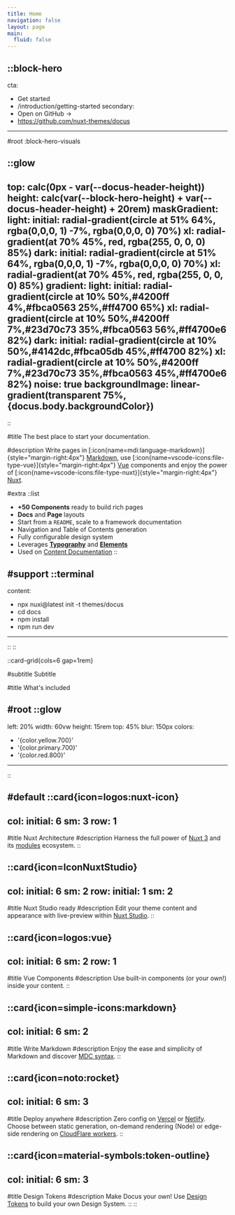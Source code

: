 ```yaml
---
title: Home
navigation: false
layout: page
main:
  fluid: false
---
```


::block-hero
---
cta:
  - Get started
  - /introduction/getting-started
secondary:
  - Open on GitHub →
  - https://github.com/nuxt-themes/docus
---

#root
  :block-hero-visuals

  ::glow
  ---
  top: calc(0px - var(--docus-header-height))
  height: calc(var(--block-hero-height) + var(--docus-header-height) + 20rem) 
  maskGradient: 
    light: 
      initial: radial-gradient(circle at 51% 64%, rgba(0,0,0, 1) -7%, rgba(0,0,0, 0) 70%)
      xl: radial-gradient(at 70% 45%, red, rgba(255, 0, 0, 0) 85%)
    dark: 
      initial: radial-gradient(circle at 51% 64%, rgba(0,0,0, 1) -7%, rgba(0,0,0, 0) 70%)
      xl: radial-gradient(at 70% 45%, red, rgba(255, 0, 0, 0) 85%)
  gradient:
    light:
      initial: radial-gradient(circle at 10% 50%,#4200ff 4%,#fbca0563 25%,#ff4700 65%)
      xl: radial-gradient(circle at 10% 50%,#4200ff 7%,#23d70c73 35%,#fbca0563 56%,#ff4700e6 82%)
    dark:
      initial: radial-gradient(circle at 10% 50%,#4142dc,#fbca05db 45%,#ff4700 82%)
      xl: radial-gradient(circle at 10% 50%,#4200ff 7%,#23d70c73 35%,#fbca0563 45%,#ff4700e6 82%)
  noise: true
  backgroundImage: linear-gradient(transparent 75%, {docus.body.backgroundColor})
  ---
  ::

#title
The best place to start your documentation.

#description
Write pages in [:icon{name=mdi:language-markdown}]{style="margin-right:4px"} [Markdown](https://content.nuxtjs.org), use [:icon{name=vscode-icons:file-type-vue}]{style="margin-right:4px"} [Vue](https://vuejs.org) components and enjoy the power of [:icon{name=vscode-icons:file-type-nuxt}]{style="margin-right:4px"} [Nuxt](https://nuxt.com).

#extra
  ::list
  - **+50 Components** ready to build rich pages
  - **Docs** and **Page** layouts
  - Start from a `README`, scale to a framework documentation
  - Navigation and Table of Contents generation
  - Fully configurable design system
  - Leverages [**Typography**](https://typography.nuxt.space/) and [**Elements**](https://elements.nuxt.dev)
  - Used on [Content Documentation](https://content.nuxtjs.org)
  ::

#support
  ::terminal
  ---
  content:
  - npx nuxi@latest init -t themes/docus
  - cd docs
  - npm install
  - npm run dev
  ---
  :: 
::

::card-grid{cols=6 gap=1rem}

#subtitle
Subtitle

#title
What's included

#root
::glow
---
left: 20% 
width: 60vw
height: 15rem
top: 45% 
blur: 150px
colors:
  - '{color.yellow.700}'
  - '{color.primary.700}'
  - '{color.red.800}'
---
::

#default
  ::card{icon=logos:nuxt-icon}
  ---
  col: 
    initial: 6
    sm: 3
  row: 1
  ---
  #title
  Nuxt Architecture
  #description
  Harness the full power of [Nuxt 3](https://v3.nuxtjs.org) and its [modules](https://modules.nuxtjs.org) ecosystem.
  ::

  ::card{icon=IconNuxtStudio}
  ---
  col: 
    initial: 6
    sm: 2
  row: 
    initial: 1
    sm: 2
  ---
  #title
  Nuxt Studio ready
  #description
  Edit your theme content and appearance with live-preview within [Nuxt Studio](https://nuxt.studio).
  ::

  ::card{icon=logos:vue}
  ---
  col: 
    initial: 6
    sm: 2
  row: 1
  ---
  #title
  Vue Components
  #description
  Use built-in components (or your own!) inside your content.
  ::

  ::card{icon=simple-icons:markdown}
  ---
  col: 
    initial: 6
    sm: 2
  ---
  #title
  Write Markdown
  #description
  Enjoy the ease and simplicity of Markdown and discover [MDC syntax](https://content.nuxtjs.org/guide/writing/mdc).
  ::

  ::card{icon=noto:rocket}
  ---
  col: 
    initial: 6
    sm: 3
  ---
  #title
  Deploy anywhere
  #description
  Zero config on [Vercel](https://vercel.com) or [Netlify](https://netlify.com). Choose between static generation, on-demand rendering (Node) or edge-side rendering on [CloudFlare workers](https://workers.cloudflare.com).
  ::

  ::card{icon=material-symbols:token-outline}
  ---
  col: 
    initial: 6
    sm: 3
  ---

  #title
  Design Tokens
  #description
  Make Docus your own! Use [Design Tokens](https://pinceau.dev/configuration/design-tokens) to build your own Design System.
  ::
::
